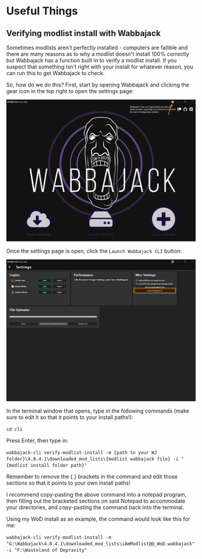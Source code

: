 # Useful Things

## Verifying modlist install with Wabbajack
Sometimes modlists aren't perfectly installed - computers are fallible and there are many reasons as to why a modlist doesn't install 100% correctly *but* Wabbajack has a function built in to verify a modlist install. If you suspect that something isn't right with your install for whatever reason, you can run this to get Wabbajack to check.

So, how do we do this? First, start by opening Wabbajack and clicking the gear icon in the top right to open the settings page:

![](img/WJWindow.png)

Once the settings page is open, click the `Launch Wabbajack CLI` button:

![](img/WJCLI.png)

In the terminal window that opens, type in the following commands (make sure to edit it so that it points to your install paths!):

`cd cli`

Press Enter, then type in:

`wabbajack-cli verify-modlist-install -m {path to your WJ folder}\4.0.4.1\downloaded_mod_lists\{modlist wabbajack file} -i "{modlist install folder path}"`

Remember to remove the { } brackets in the command and edit those sections so that it points to your own install paths!

I recommend copy-pasting the above command into a notepad program, then filling out the bracketed sections on said Notepad to accommodate your directories, and copy-pasting the command back into the terminal.

Using my WoD install as an example, the command would look like this for me:

`wabbajack-cli verify-modlist-install -m "G:\Wabbajack\4.0.4.1\downloaded_mod_lists\iAmModlist@@_WoD.wabbajack" -i "F:\Wasteland of Depravity"`
